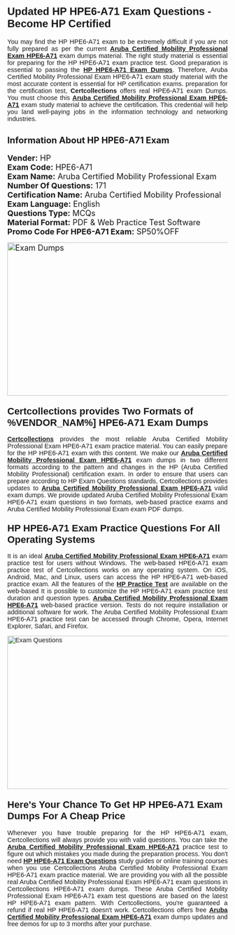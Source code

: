 <h1><span style="font-size:24px"><span style="font-family:Calibri,sans-serif"><strong>Updated HP HPE6-A71 Exam Questions - Become HP Certified</strong></span></span></h1> <p style="text-align:justify"><span style="font-size:11pt"><span style="font-family:Calibri,sans-serif">You may find the HP HPE6-A71 exam to be extremely difficult if you are not fully prepared as per the current <u><strong>Aruba Certified Mobility Professional Exam HPE6-A71</strong></u> exam dumps material. The right study material is essential for preparing for the HP HPE6-A71 exam practice test. Good preparation is essential to passing the <a href="https://www.certcollections.com/hpe6-a71-exam-questions"><u><strong>HP HPE6-A71 Exam Dumps</strong></u></a>. Therefore, Aruba Certified Mobility Professional Exam HPE6-A71 exam study material with the most accurate content is essential for HP certification exams. preparation for the certification test, <strong>Certcollections</strong> offers real HPE6-A71 exam Dumps. You must choose this <u><strong>Aruba Certified Mobility Professional Exam HPE6-A71</strong></u> exam study material to achieve the certification. This credential will help you land well-paying jobs in the information technology and networking industries.</span></span></p> <h2 style="text-align:justify"><strong><span style="font-size:20px">Information About HP HPE6-A71 Exam</span></strong></h2> <p style="text-align:justify"><span style="font-size:18px"><strong>Vender:</strong> HP<br /> <strong>Exam Code:</strong> HPE6-A71<br /> <strong>Exam Name:</strong> Aruba Certified Mobility Professional Exam<br /> <strong>Number Of Questions:</strong> 171<br /> <strong>Certification Name:</strong> Aruba Certified Mobility Professional<br /> <strong>Exam Language:</strong> English<br /> <strong>Questions Type:</strong> MCQs<br /> <strong>Material Format:</strong> PDF & Web Practice Test Software<br /> <strong>Promo Code For HPE6-A71 Exam:</strong> SP50%OFF</span></p> <p style="text-align:justify"><span style="font-size:18px"><a href="https://www.certcollections.com/hpe6-a71-exam-questions" rel="no-follow"><img alt="Exam Dumps" src="https://www.certcollections.com/uploads/content/certcollections.jpg" style="height:350px; width:750px" /></a></span></p> <h3><span style="font-size:22px"><span style="font-family:Calibri,sans-serif"><strong>Certcollections provides Two Formats of %VENDOR_NAM%] HPE6-A71 Exam Dumps</strong></span></span></h3> <p style="text-align:justify"><span style="font-size:11pt"><span style="font-family:Calibri,sans-serif"><a href="https://www.certcollections.com/"><u><strong>Certcollections</strong></u></a> provides the most reliable Aruba Certified Mobility Professional Exam HPE6-A71 exam practice material. You can easily prepare for the HP HPE6-A71 exam with this content. We make our <u><strong>Aruba Certified Mobility Professional Exam HPE6-A71</strong></u> exam dumps in two different formats according to the pattern and changes in the HP (Aruba Certified Mobility Professional) certification exam. In order to ensure that users can prepare according to HP Exam Questions standards, Certcollections provides updates to <u><strong>Aruba Certified Mobility Professional Exam HPE6-A71</strong></u> valid exam dumps. We provide updated Aruba Certified Mobility Professional Exam HPE6-A71 exam questions in two formats, web-based practice exams and Aruba Certified Mobility Professional Exam exam PDF dumps.</span></span></p> <h3><span style="font-size:22px"><span style="font-family:Calibri,sans-serif"><strong>HP HPE6-A71 Exam Practice Questions For All Operating Systems</strong></span></span></h3> <p style="text-align:justify"><span style="font-size:11pt"><span style="font-family:Calibri,sans-serif">It is an ideal <u><strong>Aruba Certified Mobility Professional Exam HPE6-A71</strong></u> exam practice test for users without Windows. The web-based HPE6-A71 exam practice test of Certcollections works on any operating system. On iOS, Android, Mac, and Linux, users can access the HP HPE6-A71 web-based practice exam. All the features of the <a href="https://www.certcollections.com/hp-exam-dumps"><u><strong>HP Practice Test</strong></u></a> are available on the web-based It is possible to customize the HP HPE6-A71 exam practice test duration and question types. <u><strong>Aruba Certified Mobility Professional Exam HPE6-A71</strong></u> web-based practice version. Tests do not require installation or additional software for work. The Aruba Certified Mobility Professional Exam HPE6-A71 practice test can be accessed through Chrome, Opera, Internet Explorer, Safari, and Firefox.</span></span></p> <p style="text-align:justify"><span style="font-size:11pt"><span style="font-family:Calibri,sans-serif"><a href="https://www.certcollections.com/hpe6-a71-exam-questions" rel="no-follow"><img alt="Exam Questions" src="https://www.certcollections.com/uploads/content/55597321.jpg" style="height:350px; width:750px" /></a></span></span></p> <h3><span style="font-size:22px"><span style="font-family:Calibri,sans-serif"><strong>Here's Your Chance To Get HP HPE6-A71 Exam Dumps For A Cheap Price</strong></span></span></h3> <p style="text-align:justify"><span style="font-size:11pt"><span style="font-family:Calibri,sans-serif">Whenever you have trouble preparing for the HP HPE6-A71 exam, Certcollections will always provide you with valid questions. You can take the <u><strong>Aruba Certified Mobility Professional Exam HPE6-A71</strong></u> practice test to figure out which mistakes you made during the preparation process. You don't need <a href="https://www.certcollections.com/hpe6-a71-exam-questions"><u><strong>HP HPE6-A71 Exam Questions</strong></u></a> study guides or online training courses when you use Certcollections Aruba Certified Mobility Professional Exam HPE6-A71 exam practice material. We are providing you with all the possible real Aruba Certified Mobility Professional Exam HPE6-A71 exam questions in Certcollections HPE6-A71 exam dumps. These Aruba Certified Mobility Professional Exam HPE6-A71 exam test questions are based on the latest HP HPE6-A71 exam pattern. With Certcollections, you're guaranteed a refund if real HP HPE6-A71 doesn't work. Certcollections offers free <u><strong>Aruba Certified Mobility Professional Exam HPE6-A71</strong></u> exam dumps updates and free demos for up to 3 months after your purchase.</span></span></p>
